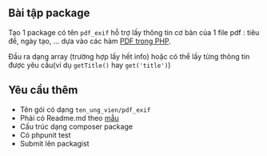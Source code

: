 ## Bài tập package

Tạo 1 package có tên `pdf_exif` hỗ trợ lấy thông tin cơ bản của 1 file pdf : tiêu đề, ngày tạo, ... dựa vào các hàm [PDF trong PHP](http://php.net/manual/en/book.pdf.php). 

Đầu ra dạng array (trường hợp lấy hết info) hoặc có thể lấy từng thông tin được yêu cầu(ví dụ `getTitle()` hay `get('title')`)

## Yêu cầu thêm

- Tên gói có dạng `ten_ung_vien/pdf_exif`
- Phải có Readme.md theo [mẫu](TEMPLATE%20READMES.MD)
- Cấu trúc dạng composer package
- Có phpunit test
- Submit lên packagist

